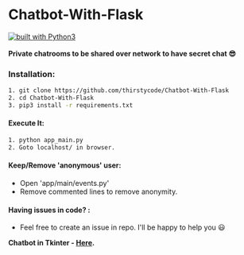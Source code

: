 # Chatbot-With-Flask
[![built with Python3](https://img.shields.io/badge/built%20with-Python3-red.svg)](https://www.python.org/)
<br>
<br>
**Private chatrooms to be shared over network to have secret chat 😎**

### Installation:

```bash
1. git clone https://github.com/thirstycode/Chatbot-With-Flask
2. cd Chatbot-With-Flask
3. pip3 install -r requirements.txt
```

#### Execute It:
```bash
1. python app_main.py
2. Goto localhost/ in browser.
```
#### Keep/Remove 'anonymous' user:
  - Open 'app/main/events.py'
  - Remove commented lines to remove anonymity.

 
 #### Having issues in code? :
  - Feel free to create an issue in repo. I'll be happy to help you 😃
  
   
 **Chatbot in Tkinter - [Here](https://github.com/thirstycode/Chatbot-With-tkinter).**
